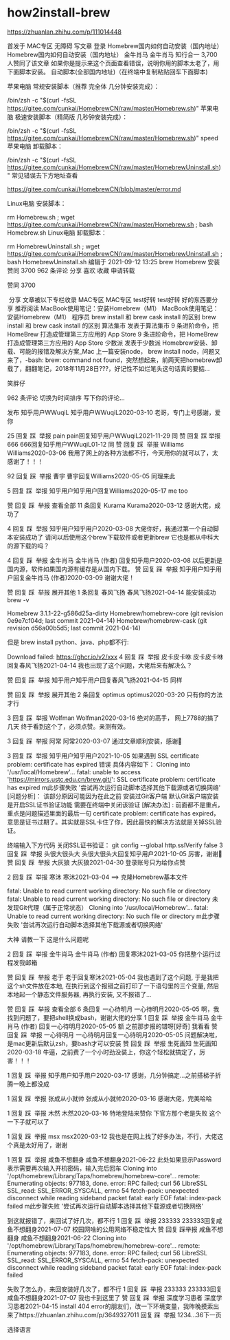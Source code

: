 # how2install-brew

https://zhuanlan.zhihu.com/p/111014448

首发于
MAC专区
无障碍
写文章
登录
Homebrew国内如何自动安装（国内地址）
Homebrew国内如何自动安装（国内地址）
金牛肖马
金牛肖马
知行合一
3,700 人赞同了该文章
如果你是提示来这个页面查看错误，说明你用的脚本太老了，用下面脚本安装。
自动脚本(全部国内地址)（在终端中复制粘贴回车下面脚本)


苹果电脑 常规安装脚本（推荐 完全体 几分钟安装完成）：

/bin/zsh -c "$(curl -fsSL https://gitee.com/cunkai/HomebrewCN/raw/master/Homebrew.sh)"
苹果电脑 极速安装脚本（精简版 几秒钟安装完成）：

/bin/zsh -c "$(curl -fsSL https://gitee.com/cunkai/HomebrewCN/raw/master/Homebrew.sh)" speed
苹果电脑 卸载脚本：

/bin/zsh -c "$(curl -fsSL https://gitee.com/cunkai/HomebrewCN/raw/master/HomebrewUninstall.sh)"
常见错误去下方地址查看

https://gitee.com/cunkai/HomebrewCN/blob/master/error.md

Linux电脑 安装脚本：

rm Homebrew.sh ; wget https://gitee.com/cunkai/HomebrewCN/raw/master/Homebrew.sh ; bash Homebrew.sh
Linux电脑 卸载脚本：

rm HomebrewUninstall.sh ; wget https://gitee.com/cunkai/HomebrewCN/raw/master/HomebrewUninstall.sh ; bash HomebrewUninstall.sh
编辑于 2021-09-12 13:25
brew
Homebrew
安装
​赞同 3700​
​962 条评论
​分享
​喜欢
​收藏
​申请转载
​

赞同 3700

​
分享
文章被以下专栏收录
MAC专区
MAC专区
test好转
test好转
好的东西要分享
推荐阅读
MacBook使用笔记：安装Homebrew（M1）
MacBook使用笔记：安装Homebrew（M1）
程序员
brew install 和 brew cask install 的区别
brew install 和 brew cask install 的区别
算法集市
发表于算法集市
9 条进阶命令，把 HomeBrew 打造成管理第三方应用的 App Store
9 条进阶命令，把 HomeBrew 打造成管理第三方应用的 App Store
少数派
发表于少数派
Homebrew安装、卸载、可能的报错及解决方案_Mac
上一篇安装node， brew install node，问题又来了，-bash: brew: command not found，突然想起来，前两天把homebrew卸载了，翻翻笔记，2018年11月28日???，好记性不如烂笔头这句话真的要掂…

笑胖仔

962 条评论
​切换为时间排序
写下你的评论...



发布
知乎用户WWuqiL
知乎用户WWuqiL2020-03-10
老哥，专门上号感谢，爱你

​25
​回复
​踩
​ 举报
pain
pain回复知乎用户WWuqiL2021-11-29
同
​赞
​回复
​踩
​ 举报
666
666回复知乎用户WWuqiL01-12
同
​赞
​回复
​踩
​ 举报
Williams
Williams2020-03-06
我用了网上的各种方法都不行，今天用你的就可以了，太感谢了！！！

​92
​回复
​踩
​ 举报
曹宇
曹宇回复Williams2020-05-05
同理来此

​5
​回复
​踩
​ 举报
知乎用户知乎用户回复Williams2020-05-17
me too

​赞
​回复
​踩
​ 举报
查看全部 11 条回复
Kurama
Kurama2020-03-12
感谢大佬，成功了


​4
​回复
​踩
​ 举报
知乎用户知乎用户2020-03-08
大佬你好，我通过第一个自动脚本安装成功了 请问以后使用这个brew下载软件或者更新brew 它也是都从中科大的源下载的吗？

​4
​回复
​踩
​ 举报
金牛肖马
金牛肖马 (作者) 回复知乎用户2020-03-08
以后更新是国内源，软件如果国内源有缓存是从国内下载。
​赞
​回复
​踩
​ 举报
知乎用户知乎用户回复金牛肖马 (作者)2020-03-09
谢谢大佬！

​赞
​回复
​踩
​ 举报
展开其他 1 条回复
春风飞扬
春风飞扬2021-04-14
能安装成功brew -v

Homebrew 3.1.1-22-g586d25a-dirty
Homebrew/homebrew-core (git revision 0e9e7cf04d; last commit 2021-04-14)
Homebrew/homebrew-cask (git revision d56a00b5d5; last commit 2021-04-14)

但是 brew install python、java、php都不行:

Download failed: https://ghcr.io/v2/xxx
​4
​回复
​踩
​ 举报
皮卡皮卡咻
皮卡皮卡咻回复春风飞扬2021-04-14
我也出现了这个问题，大佬后来有解决么？

​赞
​回复
​踩
​ 举报
知乎用户知乎用户回复春风飞扬2021-04-15
同样

​赞
​回复
​踩
​ 举报
展开其他 2 条回复
optimus
optimus2020-03-20
只有你的方法才行


​3
​回复
​踩
​ 举报
Wolfman
Wolfman2020-03-16
绝对的高手， 网上7788的搞了几天 终于看到这个了，必须点赞。亲测有效。

​3
​回复
​踩
​ 举报
阿常
阿常2020-03-07
通过文章顺利安装，感谢🙏

​3
​回复
​踩
​ 举报
知乎用户知乎用户2021-10-05
如果遇到 SSL certificate problem: certificate has expired 错误
具体内容如下：
Cloning into '/usr/local/Homebrew'...
fatal: unable to access 'https://mirrors.ustc.edu.cn/brew.git/': SSL certificate problem: certificate has expired
m此步骤失败 '尝试再次运行自动脚本选择其他下载源或者切换网络'
[问题分析]：
该部分原因可能因为在此之前 安装过Git客户端 默认Git客户端安装是开启SSL证书验证功能 需要在终端中关闭该验证
[解决办法] :
前面都不是重点，重点是问题描述里面的最后一句 certificate problem: certificate has expired，意思是证书过期了。其实就是SSL卡住了你，因此最快的解决方法就是关掉SSL验证。



终端输入下方代码 关闭SSL证书验证：
git config --global http.sslVerify false
​3
​回复
​踩
​ 举报
头很大很头大
头很大很头大回复知乎用户2021-10-05
厉害，谢谢🙏
​赞
​回复
​踩
​ 举报
大灰狼
大灰狼2021-04-30
登录账号只为给你点赞

​2
​回复
​踩
​ 举报
寒沐
寒沐2021-03-04
==> 克隆Homebrew基本文件

fatal: Unable to read current working directory: No such file or directory
fatal: Unable to read current working directory: No such file or directory
未发现Git代理（属于正常状态）
Cloning into '/usr/local/Homebrew'...
fatal: Unable to read current working directory: No such file or directory
m此步骤失败 '尝试再次运行自动脚本选择其他下载源或者切换网络'



大神 请教一下 这是什么问题呢

​2
​回复
​踩
​ 举报
金牛肖马
金牛肖马 (作者) 回复寒沐2021-03-05
你把整个运行过程发我邮箱

​赞
​回复
​踩
​ 举报
老于
老于回复寒沐2021-05-04
我也遇到了这个问题, 于是我把这个sh文件放在本地, 在执行到这个报错之前打印了一下语句里的三个变量, 然后本地起一个静态文件服务器, 再执行安装, 又不报错了...

​赞
​回复
​踩
​ 举报
查看全部 6 条回复
一心待明月
一心待明月2020-05-05
啊，我找到问题了，要把shell换成bash，谢谢大佬的分享
​1
​回复
​踩
​ 举报
金牛肖马
金牛肖马 (作者) 回复一心待明月2020-05-05
额 之前那步报的错呀[好奇] 我看看
​赞
​回复
​踩
​ 举报
一心待明月
一心待明月回复一心待明月2020-05-05
问题解决啦，是mac更新后默认zsh，要bash才可以安装
​赞
​回复
​踩
​ 举报
生死画知
生死画知2020-03-18
牛逼，之前费了一个小时劲没装上，你这个轻松就搞定了，厉害！！！

​1
​回复
​踩
​ 举报
知乎用户知乎用户2020-03-17
感谢，几分钟搞定...之前搭梯子折腾一晚上都没成

​1
​回复
​踩
​ 举报
张成从小就帅
张成从小就帅2020-03-16
感谢大佬，完美哈哈

​1
​回复
​踩
​ 举报
木然
木然2020-03-16
特地登陆来赞你 下官方那个老是失败 这个一下子就可以了

​1
​回复
​踩
​ 举报
msx
msx2020-03-12
我也是在网上找了好多办法，不行，大佬这个真是太好用了，谢谢

​1
​回复
​踩
​ 举报
咸鱼不想翻身
咸鱼不想翻身2021-06-22
此处如果显示Password表示需要再次输入开机密码，输入完后回车
Cloning into '/opt/homebrew/Library/Taps/homebrew/homebrew-core'...
remote: Enumerating objects: 977183, done.
error: RPC failed; curl 56 LibreSSL SSL_read: SSL_ERROR_SYSCALL, errno 54
fetch-pack: unexpected disconnect while reading sideband packet
fatal: early EOF
fatal: index-pack failed
m此步骤失败 '尝试再次运行自动脚本选择其他下载源或者切换网络'







到这就报错了，来回试了好几次，都不行
​1
​回复
​踩
​ 举报
233333
233333回复咸鱼不想翻身2021-07-07
校园网啥的公用网络不稳定性大
​赞
​回复
​踩
​ 举报
咸鱼不想翻身
咸鱼不想翻身2021-06-22
Cloning into '/opt/homebrew/Library/Taps/homebrew/homebrew-core'...
remote: Enumerating objects: 977183, done.
error: RPC failed; curl 56 LibreSSL SSL_read: SSL_ERROR_SYSCALL, errno 54
fetch-pack: unexpected disconnect while reading sideband packet
fatal: early EOF
fatal: index-pack failed



失败了怎么办，来回安装好几次了，都不行
​1
​回复
​踩
​ 举报
233333
233333回复咸鱼不想翻身2021-07-07
我也卡到这里了
​赞
​回复
​踩
​ 举报
深度学习患者
深度学习患者2021-04-15
install 404 error的朋友们，改一下环境变量，我昨晚摸索出来了https://zhuanlan.zhihu.com/p/364932701
​1
​回复
​踩
​ 举报
1234...36下一页

选择语言
